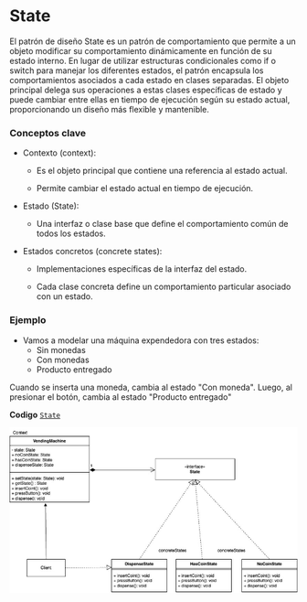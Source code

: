 # State
   
El patrón de diseño State es un patrón de comportamiento que permite a un objeto modificar su comportamiento dinámicamente en función de su estado interno. En lugar de utilizar estructuras condicionales como if o switch para manejar los diferentes estados, el patrón encapsula los comportamientos asociados a cada estado en clases separadas. El objeto principal delega sus operaciones a estas clases específicas de estado y puede cambiar entre ellas en tiempo de ejecución según su estado actual, proporcionando un diseño más flexible y mantenible.

### Conceptos clave

- Contexto (context):

    - Es el objeto principal que contiene una referencia al estado actual.

    - Permite cambiar el estado actual en tiempo de ejecución.

- Estado (State):
    
    - Una interfaz o clase base que define el comportamiento común de todos los estados.

- Estados concretos (concrete states):

    - Implementaciones específicas de la interfaz del estado.

    - Cada clase concreta define un comportamiento particular asociado con un estado.


### Ejemplo

- Vamos a modelar una máquina expendedora con tres estados:
    - Sin monedas
    - Con monedas
    - Producto entregado

Cuando se inserta una moneda, cambia al estado "Con moneda". Luego, al presionar el botón, cambia al estado "Producto entregado"


**Codigo** [`State`](./State.ts)

![Diagrama de clases State](../../assets/State.jpg)
